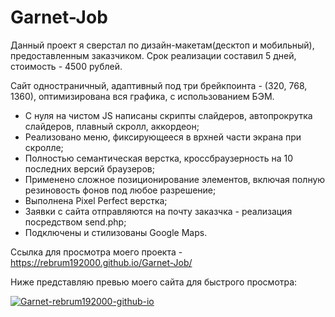 # Garnet-Job

Данный проект я сверстал по дизайн-макетам(десктоп и мобильный), предоставленным заказчиком. Срок реализации составил 5 дней, стоимость - 4500 рублей.

Сайт одностраничный, адаптивный под три брейкпоинта - (320, 768, 1360), оптимизирована вся графика, с использованием БЭМ.

- С нуля на чистом JS написаны скрипты слайдеров, автопрокрутка слайдеров, плавный скролл, аккордеон;
- Реализовано меню, фиксирующееся в врхней части экрана при скролле;
- Полностью семантическая верстка, кроссбраузерность на 10 последних версий браузеров;
- Применено сложное позиционирование элементов, включая полную резиновость фонов под любое разрешение;
- Выполнена Pixel Perfect верстка;
- Заявки с сайта отправляются на почту заказчка - реализация посредством send.php;
- Подключены и стилизованы Google Maps.

Ссылка для просмотра моего проекта - https://rebrum192000.github.io/Garnet-Job/

Ниже представляю превью моего сайта для быстрого просмотра:

<a href="https://ibb.co/PQ6SZP2"><img src="https://i.ibb.co/wszvNPn/Garnet-rebrum192000-github-io.png" alt="Garnet-rebrum192000-github-io" border="0"></a>
